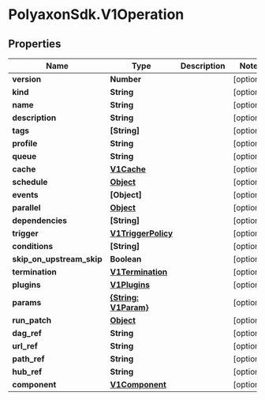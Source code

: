 # PolyaxonSdk.V1Operation

## Properties

Name | Type | Description | Notes
------------ | ------------- | ------------- | -------------
**version** | **Number** |  | [optional] 
**kind** | **String** |  | [optional] 
**name** | **String** |  | [optional] 
**description** | **String** |  | [optional] 
**tags** | **[String]** |  | [optional] 
**profile** | **String** |  | [optional] 
**queue** | **String** |  | [optional] 
**cache** | [**V1Cache**](V1Cache.md) |  | [optional] 
**schedule** | [**Object**](.md) |  | [optional] 
**events** | **[Object]** |  | [optional] 
**parallel** | [**Object**](.md) |  | [optional] 
**dependencies** | **[String]** |  | [optional] 
**trigger** | [**V1TriggerPolicy**](V1TriggerPolicy.md) |  | [optional] 
**conditions** | **[String]** |  | [optional] 
**skip_on_upstream_skip** | **Boolean** |  | [optional] 
**termination** | [**V1Termination**](V1Termination.md) |  | [optional] 
**plugins** | [**V1Plugins**](V1Plugins.md) |  | [optional] 
**params** | [**{String: V1Param}**](V1Param.md) |  | [optional] 
**run_patch** | [**Object**](.md) |  | [optional] 
**dag_ref** | **String** |  | [optional] 
**url_ref** | **String** |  | [optional] 
**path_ref** | **String** |  | [optional] 
**hub_ref** | **String** |  | [optional] 
**component** | [**V1Component**](V1Component.md) |  | [optional] 


